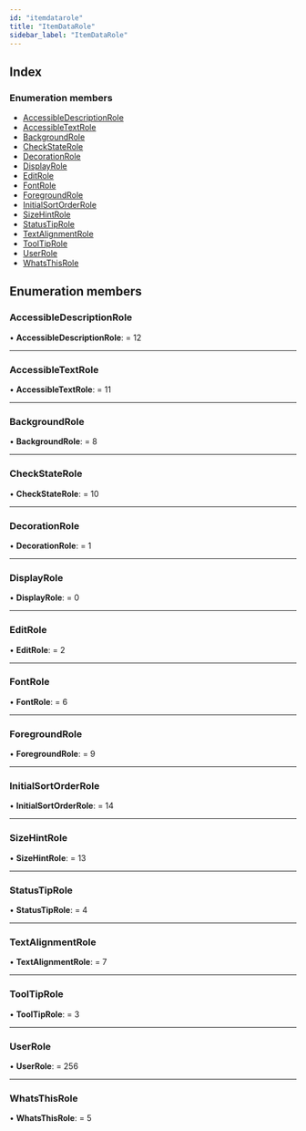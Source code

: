 ```yaml
---
id: "itemdatarole"
title: "ItemDataRole"
sidebar_label: "ItemDataRole"
---
```


## Index

### Enumeration members

* [AccessibleDescriptionRole](itemdatarole.md#accessibledescriptionrole)
* [AccessibleTextRole](itemdatarole.md#accessibletextrole)
* [BackgroundRole](itemdatarole.md#backgroundrole)
* [CheckStateRole](itemdatarole.md#checkstaterole)
* [DecorationRole](itemdatarole.md#decorationrole)
* [DisplayRole](itemdatarole.md#displayrole)
* [EditRole](itemdatarole.md#editrole)
* [FontRole](itemdatarole.md#fontrole)
* [ForegroundRole](itemdatarole.md#foregroundrole)
* [InitialSortOrderRole](itemdatarole.md#initialsortorderrole)
* [SizeHintRole](itemdatarole.md#sizehintrole)
* [StatusTipRole](itemdatarole.md#statustiprole)
* [TextAlignmentRole](itemdatarole.md#textalignmentrole)
* [ToolTipRole](itemdatarole.md#tooltiprole)
* [UserRole](itemdatarole.md#userrole)
* [WhatsThisRole](itemdatarole.md#whatsthisrole)

## Enumeration members

###  AccessibleDescriptionRole

• **AccessibleDescriptionRole**: = 12

___

###  AccessibleTextRole

• **AccessibleTextRole**: = 11

___

###  BackgroundRole

• **BackgroundRole**: = 8

___

###  CheckStateRole

• **CheckStateRole**: = 10

___

###  DecorationRole

• **DecorationRole**: = 1

___

###  DisplayRole

• **DisplayRole**: = 0

___

###  EditRole

• **EditRole**: = 2

___

###  FontRole

• **FontRole**: = 6

___

###  ForegroundRole

• **ForegroundRole**: = 9

___

###  InitialSortOrderRole

• **InitialSortOrderRole**: = 14

___

###  SizeHintRole

• **SizeHintRole**: = 13

___

###  StatusTipRole

• **StatusTipRole**: = 4

___

###  TextAlignmentRole

• **TextAlignmentRole**: = 7

___

###  ToolTipRole

• **ToolTipRole**: = 3

___

###  UserRole

• **UserRole**: = 256

___

###  WhatsThisRole

• **WhatsThisRole**: = 5
